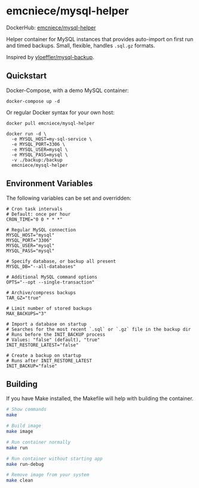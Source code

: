# emcniece/mysql-helper

DockerHub: [emcniece/mysql-helper](https://hub.docker.com/r/emcniece/mysql-helper/)

Helper container for MySQL instances that provides auto-import on first run and timed backups. Small, flexible, handles `.sql.gz` formats.

Inspired by [yloeffler/mysql-backup](https://hub.docker.com/r/yloeffler/mysql-backup/).

## Quickstart

Docker-Compose, with a demo MySQL container:

```
docker-compose up -d
```

Or regular Docker syntax for your own host:

```
docker pull emcniece/mysql-helper

docker run -d \
  -e MYSQL_HOST=my-sql-service \
  -e MYSQL_PORT=3306 \
  -e MYSQL_USER=mysql \
  -e MYSQL_PASS=mysql \
  -v ./backup:/backup
  emcniece/mysql-helper
```

## Environment Variables

The following variables can be set and overridden:

```
# Cron task intervals
# Default: once per hour
CRON_TIME="0 0 * * *"

# Regular MySQL connection
MYSQL_HOST="mysql"
MYSQL_PORT="3306"
MYSQL_USER="mysql"
MYSQL_PASS="mysql"

# Specify database, or backup all present
MYSQL_DB="--all-databases"

# Additional MySQL command options
OPTS="--opt --single-transaction"

# Archive/compress backups
TAR_GZ="true"

# Limit number of stored backups
MAX_BACKUPS="3"

# Import a database on startup
# Searches for the most recent `.sql` or `.gz` file in the backup dir
# Runs before the INIT_BACKUP process
# Values: "false" (default), "true"
INIT_RESTORE_LATEST="false"

# Create a backup on startup
# Runs after INIT_RESTORE_LATEST
INIT_BACKUP="false"
```

## Building

If you have Make installed, the Makefile will help with building the container.

```sh
# Show commands
make

# Build image
make image

# Run container normally
make run

# Run container without starting app
make run-debug

# Remove image from your system
make clean
```
